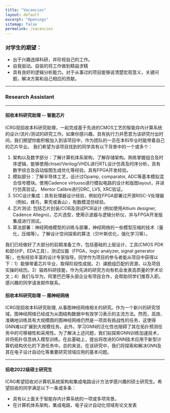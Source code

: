 ```yaml
---
title: "Vacancies"
layout: default
excerpt: "Openings"
sitemap: false
permalink: /vacancies
---
```

<!-- ### For Prospective Team Member

We are always looking for new group members with passion, talent, and grit!

Benefits of joining ICRG:
- Friendly advisor and group members. :wink:
- Collaborative and active team atmosphere.
- Work on topics that matters.
- Build extraordinary research skills. -->

### 对学生的期望：
- 出于兴趣选择科研，并珍视自己的工作。
- 自我驱动。自驱的将工作做到精益求精
- 具有良好的逻辑分析能力。对于从事过的项目能够说清楚宏观意义，关键问题，解决方案和自己相应的贡献。

<!-- ### Vacancies

Research assistant position with full financial support available. -->

-------------------------
### Research Assistant

---------------------------
#### 招收本科研究助理 -- 智能芯片
ICRG现招收本科研究助理，一起完成基于先进的CMOS工艺的智能存内计算系统的设计/流片/测试的研究工作。如果你感兴趣，具有执行力并愿意为该研究付出时间，我们期望你能积极加入到该项目中，作为团队的一员在本科毕业时能带着自己的芯片毕业。
我们希望为该项目找到的同学具有以下背景中的一个或多个：

1. 架构以及数字部分：了解计算机体系架构，了解存储架构。熟练掌握组合及时序逻辑，能够使用chisel/Verilog/VHDL进行RTL设计仿真及时序分析，具有数字综合及自动版图生成优化等经验。具有FPGA开发经验。
2. 模拟部分：了解半导体工艺，设计过Opamp, comparator, ADC等基本模拟混合信号模块。使用Cadence virtuoso进行模拟电路的设计和版图layout，并进行仿真验证。 Mentor Calibre进行DRC, LVS, XRC验证。 
3. SOC设计集成：具有处理器设计经验，例如在FPGA部署过开源RISC-V处理器（例如，蜂鸟，果壳或香山），有数模混仿经验。
4. 芯片测试: 包括芯片封装/COB及测试PCB设计 (例如使用Altium designer, Cadence Allegro)，芯片选型，使用示波器与逻辑分析仪，并与FPGA开发版集成进行测试。
5. 算法部署：神经网络模型的训练与部署，神经网络的一些模型压缩的技术（量化，压缩等）。了解设计空间探索的算法（贝叶斯优化，强化学习等）。

我们已经做好了大部分的前期准备工作，包括基础的上层设计，工具(CMOS PDK和部分IP，EDA工具），测试仪器（FPGA，logic analyzer, signal generator等），也有经验丰富的设计专家指导。同学作为项目的参与者能从项目中获得以下：1）能够带着芯片毕业，取得阶段性成就。2）课题组匹配的资源，以及项目实操的经历。3）锻炼科研技能，作为先进的研究方向有机会发表高质量的学术论文；4）我们与华为，阿里巴巴等头部企业有项目合作，会帮助同学们推荐入职。感兴趣的同学请发邮件联系。

#### 招收本科研究助理 -- 图神经网络
ICRG现招收本科研究助理, 从事图神经网络相关的研究。作为一个新兴的研究领域，图神经网络已经成为从图结构数据中有效学习表示的主流方法。然而，高效、准确地训练具有大规模图的图神经网络仍然是一项具有挑战性的任务，这使得GNN难以扩展到大规模任务。此外，学习GNN的泛化性也阻碍了其在拓扑预测任务中的可移植性和采用性。为了解决上述问题，我们拟探索GNN训练加速技术，并将拓扑信息纳入模型训练。在此基础上，提出将改进的GNN技术应用于新型计算机结构优化的下游任务中。总的来说，在该研究中，我们将探索和解决GNN及其在电子设计自动化等重要研究领域应用的基本问题。

----
#### 招收2022级硕士研究生
ICRG希望招收对计算机系统架构和集成电路设计方法学感兴趣的硕士研究生。希望招收的同学满足以下一条或多条：

- 具有以上面关于智能存内计算系统的一项或多项背景。
- 在计算机体系架构，集成电路，电子设计自动化领域有论文发表